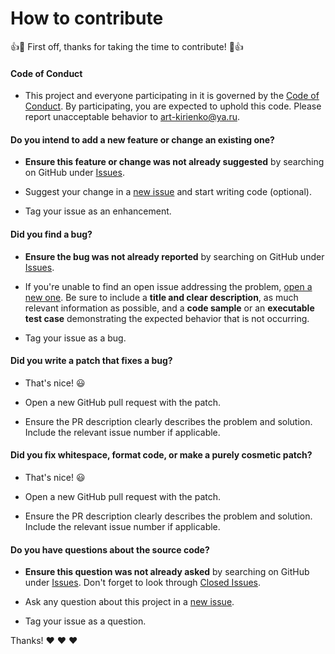 # How to contribute

:+1::tada: First off, thanks for taking the time to contribute! :tada::+1:

#### Code of Conduct

* This project and everyone participating in it is governed by the [Code of Conduct](CODE_OF_CONDUCT.md). By participating, you are expected to uphold this code. Please report unacceptable behavior to [art-kirienko@ya.ru](mailto:art-kirienko@ya.ru).

#### **Do you intend to add a new feature or change an existing one?**

* **Ensure this feature or change was not already suggested** by searching on GitHub under [Issues](https://github.com/artkirienko/ci_and_crosscompile/issues).

* Suggest your change in a [new issue](https://github.com/artkirienko/ci_and_crosscompile/issues/new) and start writing code (optional).

* Tag your issue as an enhancement.

#### **Did you find a bug?**

* **Ensure the bug was not already reported** by searching on GitHub under [Issues](https://github.com/artkirienko/ci_and_crosscompile/issues).

* If you're unable to find an open issue addressing the problem, [open a new one](https://github.com/artkirienko/ci_and_crosscompile/issues/new). Be sure to include a **title and clear description**, as much relevant information as possible, and a **code sample** or an **executable test case** demonstrating the expected behavior that is not occurring.

* Tag your issue as a bug.

#### **Did you write a patch that fixes a bug?**

* That's nice! :smiley:

* Open a new GitHub pull request with the patch.

* Ensure the PR description clearly describes the problem and solution. Include the relevant issue number if applicable.

#### **Did you fix whitespace, format code, or make a purely cosmetic patch?**

* That's nice! :smiley:

* Open a new GitHub pull request with the patch.

* Ensure the PR description clearly describes the problem and solution. Include the relevant issue number if applicable.

#### **Do you have questions about the source code?**

* **Ensure this question was not already asked** by searching on GitHub under [Issues](https://github.com/artkirienko/ci_and_crosscompile/issues). Don't forget to look through [Closed Issues](https://github.com/artkirienko/ci_and_crosscompile/issues?q=is%3Aissue+is%3Aclosed).

* Ask any question about this project in a [new issue](https://github.com/artkirienko/ci_and_crosscompile/issues/new).

* Tag your issue as a question.

Thanks! :heart: :heart: :heart:

